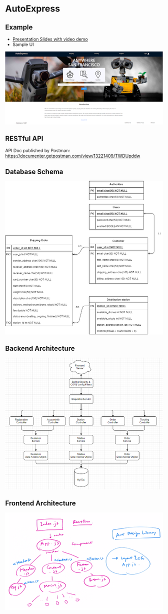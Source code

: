 # AutoExpress

## Example

- [Presentation Slides with video demo](https://docs.google.com/presentation/d/1h-b2_OrRlyS7VOhFJzQAW6pWPzIlRViN9Vgp3SiAzP8/edit?usp=sharing)
- Sample UI

![](https://github.com/shenyue0625/UAV/blob/main/images/sample.png)

## RESTful API

API Doc published by Postman: https://documenter.getpostman.com/view/13221409/TWDUpddw



## Database Schema

![](https://github.com/shenyue0625/UAV/blob/main/images/Database%20Schema.png)

## Backend Architecture

![](https://github.com/shenyue0625/UAV/blob/main/images/backend.png)

## Frontend Architecture

![](https://github.com/shenyue0625/UAV/blob/main/images/frontend.png)
